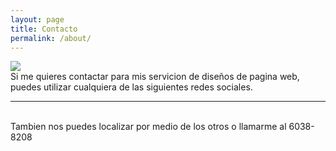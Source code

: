 ```yaml
---
layout: page
title: Contacto
permalink: /about/
---
```


<img class="col one right" src="/-folio/img/AboutPic.jpg">

<br/>
Si me quieres contactar para mis servicion de diseños de pagina web, puedes utilizar cualquiera de las siguientes redes sociales.
<br/>
<hr/>
<br/>
<span class="contacticon center">
	<a href="mailto:kennetps@gmail.com"><i class="fa fa-envelope-square"></i></a>
	<a href="https://github.com/kennetps/" target="_blank"><i class="fa fa-github-square"></i></a>
	<a href="https://www.linkedin.com/in/kenneth-perez-salazar-60059240" target="_blank"><i class="fa fa-linkedin-square"></i></a>
	<a href="https://twitter.com/kennetps" target="_blank"><i class="fa fa-twitter-square"></i></a>
</span>

<div class="col three caption">
	Tambien nos puedes localizar por medio de los otros o llamarme al 6038-8208
</div>

